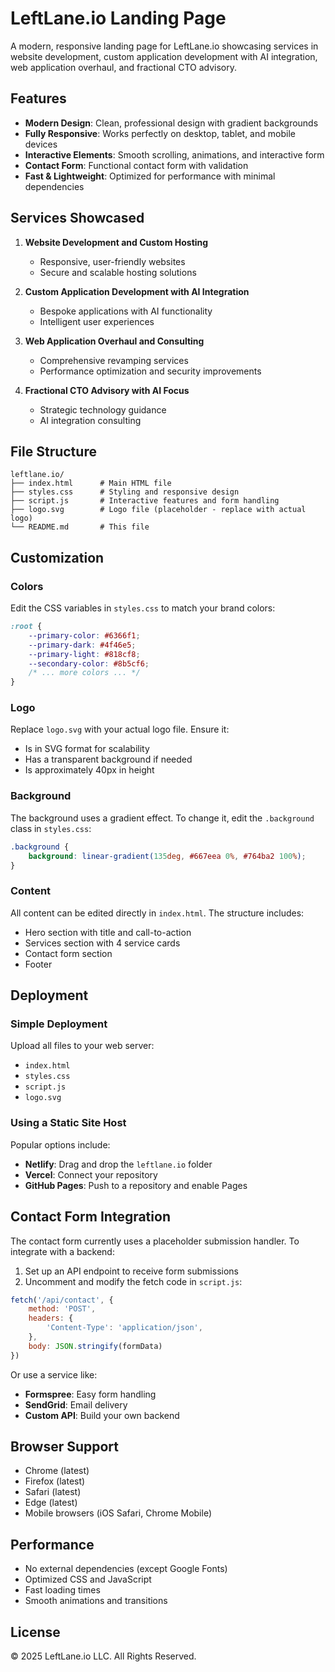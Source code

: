 # LeftLane.io Landing Page

A modern, responsive landing page for LeftLane.io showcasing services in website development, custom application development with AI integration, web application overhaul, and fractional CTO advisory.

## Features

- **Modern Design**: Clean, professional design with gradient backgrounds
- **Fully Responsive**: Works perfectly on desktop, tablet, and mobile devices
- **Interactive Elements**: Smooth scrolling, animations, and interactive form
- **Contact Form**: Functional contact form with validation
- **Fast & Lightweight**: Optimized for performance with minimal dependencies

## Services Showcased

1. **Website Development and Custom Hosting**
   - Responsive, user-friendly websites
   - Secure and scalable hosting solutions

2. **Custom Application Development with AI Integration**
   - Bespoke applications with AI functionality
   - Intelligent user experiences

3. **Web Application Overhaul and Consulting**
   - Comprehensive revamping services
   - Performance optimization and security improvements

4. **Fractional CTO Advisory with AI Focus**
   - Strategic technology guidance
   - AI integration consulting

## File Structure

```
leftlane.io/
├── index.html      # Main HTML file
├── styles.css      # Styling and responsive design
├── script.js       # Interactive features and form handling
├── logo.svg        # Logo file (placeholder - replace with actual logo)
└── README.md       # This file
```

## Customization

### Colors
Edit the CSS variables in `styles.css` to match your brand colors:

```css
:root {
    --primary-color: #6366f1;
    --primary-dark: #4f46e5;
    --primary-light: #818cf8;
    --secondary-color: #8b5cf6;
    /* ... more colors ... */
}
```

### Logo
Replace `logo.svg` with your actual logo file. Ensure it:
- Is in SVG format for scalability
- Has a transparent background if needed
- Is approximately 40px in height

### Background
The background uses a gradient effect. To change it, edit the `.background` class in `styles.css`:

```css
.background {
    background: linear-gradient(135deg, #667eea 0%, #764ba2 100%);
}
```

### Content
All content can be edited directly in `index.html`. The structure includes:
- Hero section with title and call-to-action
- Services section with 4 service cards
- Contact form section
- Footer

## Deployment

### Simple Deployment
Upload all files to your web server:
- `index.html`
- `styles.css`
- `script.js`
- `logo.svg`

### Using a Static Site Host
Popular options include:
- **Netlify**: Drag and drop the `leftlane.io` folder
- **Vercel**: Connect your repository
- **GitHub Pages**: Push to a repository and enable Pages

## Contact Form Integration

The contact form currently uses a placeholder submission handler. To integrate with a backend:

1. Set up an API endpoint to receive form submissions
2. Uncomment and modify the fetch code in `script.js`:

```javascript
fetch('/api/contact', {
    method: 'POST',
    headers: {
        'Content-Type': 'application/json',
    },
    body: JSON.stringify(formData)
})
```

Or use a service like:
- **Formspree**: Easy form handling
- **SendGrid**: Email delivery
- **Custom API**: Build your own backend

## Browser Support

- Chrome (latest)
- Firefox (latest)
- Safari (latest)
- Edge (latest)
- Mobile browsers (iOS Safari, Chrome Mobile)

## Performance

- No external dependencies (except Google Fonts)
- Optimized CSS and JavaScript
- Fast loading times
- Smooth animations and transitions

## License

© 2025 LeftLane.io LLC. All Rights Reserved.

